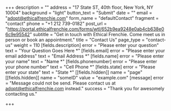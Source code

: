 +++
description = ""
address = "17 State ST, 40th floor, New York, NY 10004"
background = "light"
button_text = "Submit"
date = ""
email = "adopt@ethicalfrenchie.com"
form_name = "defaultContact"
fragment = "contact"
phone = "+1 212 739-0182"
post_url = "https://portal.ethicalfrenchie.com/forms/wtl/652b9ea9248e0ab4cb638e06c9e95542"
subtitle = "Get in touch with Ethical Frenchie. Come meet us in person or book an appointment."
title = "Contact Us"
page_type = "contact-us"
weight = 110
[fields.description]
error = "Please enter your question"
text = "Your Question Goes Here *"
[fields.email]
error = "Please enter your email address"
text = "Email Address *"
[fields.name]
error = "Please enter your name"
text = "Name *"
[fields.phonenumber]
error = "Please enter your phone number"
text = "Cell Phone *"
[fields.state]
error = "Please enter your state"
text = "State *"
[[fields.hidden]]
name = "page"
[[fields.hidden]]
name = "someID"
value = "example.com"
[message]
error = "Message could not be send. Please contact us at adopt@ethicalfrenchie.com instead."
success = "Thank you for awesomely contacting us."

+++
